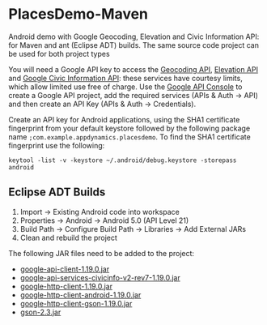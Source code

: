 PlacesDemo-Maven
================

Android demo with Google Geocoding, Elevation and Civic Information API: for Maven and ant (Eclipse ADT) builds.
The same source code project can be used for both project types

You will need a Google API key to access the [Geocoding API](https://developers.google.com/maps/documentation/geocoding/), [Elevation API](https://developers.google.com/maps/documentation/elevation/) and [Google Civic Information API](https://developers.google.com/civic-information/): these services have courtesy limits, which allow limited use free of charge. Use the [Google API Console](https://code.google.com/apis/console) to create a Google API project, add the required services (APIs & Auth -> API) and then create an API Key (APIs & Auth -> Credentials). 

Create an API key for Android applications, using the SHA1 certificate fingerprint from your default keystore followed by the following package name `;com.example.appdynamics.placesdemo`. To find the SHA1 certificate fingerprint use the following:

`keytool -list -v -keystore ~/.android/debug.keystore -storepass android`

Eclipse ADT Builds
------------------
1.  Import -> Existing Android code into workspace
2.  Properties -> Android -> Android 5.0 (API Level 21)
3.  Build Path -> Configure Build Path -> Libraries -> Add External JARs
4.  Clean and rebuild the project

The following JAR files need to be added to the project:

* [google-api-client-1.19.0.jar](http://search.maven.org/remotecontent?filepath=com/google/api-client/google-api-client/1.19.0/google-api-client-1.19.0.jar)
* [google-api-services-civicinfo-v2-rev7-1.19.0.jar](http://search.maven.org/remotecontent?filepath=com/google/apis/google-api-services-civicinfo/v2-rev7-1.19.0/google-api-services-civicinfo-v2-rev7-1.19.0.jar)
* [google-http-client-1.19.0.jar](http://search.maven.org/remotecontent?filepath=com/google/http-client/google-http-client/1.19.0/google-http-client-1.19.0.jar)
* [google-http-client-android-1.19.0.jar](http://search.maven.org/remotecontent?filepath=com/google/http-client/google-http-client-android/1.19.0/google-http-client-android-1.19.0.jar)
* [google-http-client-gson-1.19.0.jar](http://search.maven.org/remotecontent?filepath=com/google/http-client/google-http-client-gson/1.19.0/google-http-client-gson-1.19.0.jar)
* [gson-2.3.jar](http://search.maven.org/remotecontent?filepath=com/google/code/gson/gson/2.3/gson-2.3.jar)
